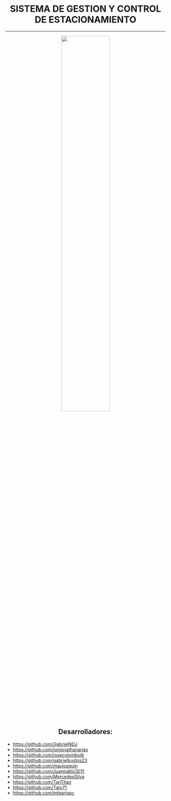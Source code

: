 
# <div align="center">**SISTEMA DE GESTION Y CONTROL DE ESTACIONAMIENTO**</div>
---- 
<div align="center">
<img src="https://i.postimg.cc/XqmLjHMv/18516060.jpg" align="center" style="width:55%" />
</div> 


## <div align="center">Desarrolladores:</div>  

- https://github.com/GabrielNDJ
- https://github.com/jonjonathanarias
- https://github.com/josecolombotk
- https://github.com/gabrielbustos23
- https://github.com/maujoaquin
- https://github.com/Juanpablo3011
- https://github.com/MercedesSilva
- https://github.com/TanTitan
- https://github.com/Taty71
- https://github.com/edgarispc
